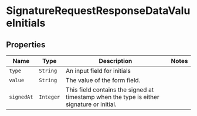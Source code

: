 

# SignatureRequestResponseDataValueInitials



## Properties

| Name | Type | Description | Notes |
|------------ | ------------- | ------------- | -------------|
| `type` | ```String``` |  An input field for initials  |  |
| `value` | ```String``` |  The value of the form field.  |  |
| `signedAt` | ```Integer``` |  This field contains the signed at timestamp when the type is either signature or initial.  |  |




